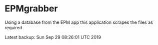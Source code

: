 # EPMgrabber
Using a database from the EPM app this application scrapes the files as required


Latest backup: Sun Sep 29 08:26:01 UTC 2019
